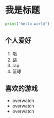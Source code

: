 # 我是标题
```python
print("hello world")
```

## 个人爱好
1. 唱
2. 跳
3. rap
4. 篮球

## 喜欢的游戏
* overwatch
* overwatch
* overwatch
